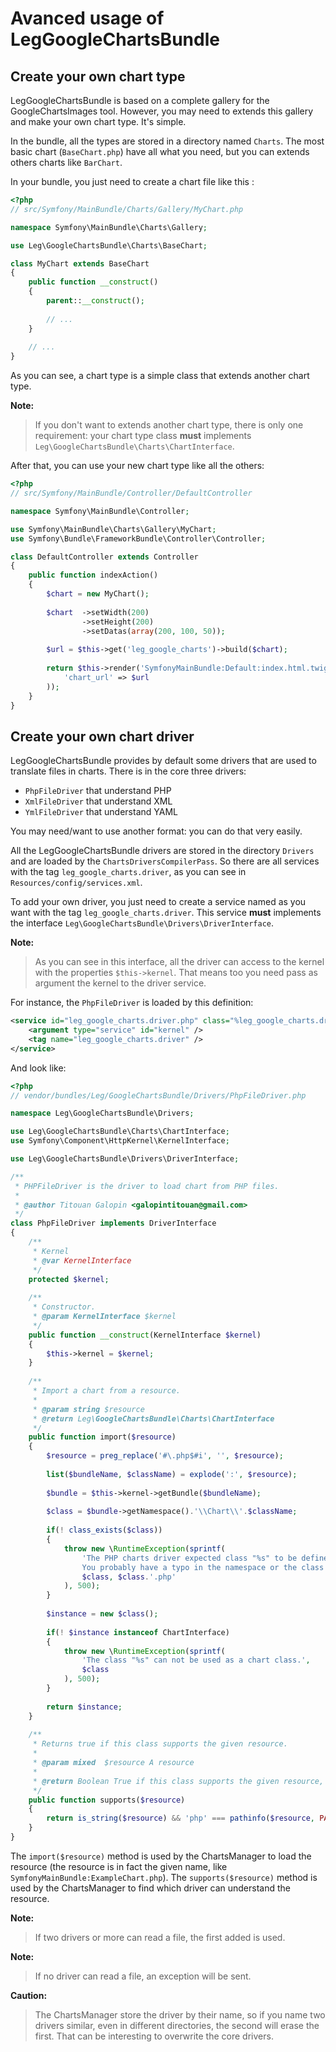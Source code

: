 Avanced usage of LegGoogleChartsBundle
======================================

## Create your own chart type

LegGoogleChartsBundle is based on a complete gallery for the GoogleChartsImages
tool. However, you may need to extends this gallery and make your own chart type.
It's simple.

In the bundle, all the types are stored in a directory named `Charts`. The most
basic chart (`BaseChart.php`) have all what you need, but you can extends others 
charts like `BarChart`.

In your bundle, you just need to create a chart file like this :

``` php
<?php
// src/Symfony/MainBundle/Charts/Gallery/MyChart.php

namespace Symfony\MainBundle\Charts\Gallery;

use Leg\GoogleChartsBundle\Charts\BaseChart;

class MyChart extends BaseChart
{
	public function __construct()
	{
		parent::__construct();
		
		// ...
	}
	
	// ...
}
```

As you can see, a chart type is a simple class that extends another chart type.

**Note:**
> If you don't want to extends another chart type, there is only one requirement:
> your chart type class **must** implements `Leg\GoogleChartsBundle\Charts\ChartInterface`.

After that, you can use your new chart type like all the others:

``` php
<?php
// src/Symfony/MainBundle/Controller/DefaultController

namespace Symfony\MainBundle\Controller;

use Symfony\MainBundle\Charts\Gallery\MyChart;
use Symfony\Bundle\FrameworkBundle\Controller\Controller;

class DefaultController extends Controller
{
    public function indexAction()
    {
    	$chart = new MyChart();
    	
    	$chart	->setWidth(200)
		    	->setHeight(200)
		    	->setDatas(array(200, 100, 50));
    	
    	$url = $this->get('leg_google_charts')->build($chart);
    	
        return $this->render('SymfonyMainBundle:Default:index.html.twig', array(
        	'chart_url' => $url
        ));
    }
}
```

## Create your own chart driver

LegGoogleChartsBundle provides by default some drivers that are used to 
translate files in charts. There is in the core three drivers:

- `PhpFileDriver` that understand PHP
- `XmlFileDriver` that understand XML
- `YmlFileDriver` that understand YAML

You may need/want to use another format: you can do that very easily.

All the LegGoogleChartsBundle drivers are stored in the directory `Drivers` and
are loaded by the `ChartsDriversCompilerPass`. So there are all services with the
tag `leg_google_charts.driver`, as you can see in `Resources/config/services.xml`.

To add your own driver, you just need to create a service named as you want with
the tag `leg_google_charts.driver`. This service **must** implements the interface
`Leg\GoogleChartsBundle\Drivers\DriverInterface`.

**Note:**
> As you can see in this interface, all the driver can access to the kernel
> with the properties `$this->kernel`. That means too you need pass as argument
> the kernel to the driver service.

For instance, the `PhpFileDriver` is loaded by this definition:

``` xml
<service id="leg_google_charts.driver.php" class="%leg_google_charts.driver.php.class%">
    <argument type="service" id="kernel" />
    <tag name="leg_google_charts.driver" />
</service>
```

And look like:

``` php
<?php
// vendor/bundles/Leg/GoogleChartsBundle/Drivers/PhpFileDriver.php

namespace Leg\GoogleChartsBundle\Drivers;

use Leg\GoogleChartsBundle\Charts\ChartInterface;
use Symfony\Component\HttpKernel\KernelInterface;

use Leg\GoogleChartsBundle\Drivers\DriverInterface;

/**
 * PHPFileDriver is the driver to load chart from PHP files.
 * 
 * @author Titouan Galopin <galopintitouan@gmail.com>
 */
class PhpFileDriver implements DriverInterface
{
	/**
	 * Kernel
	 * @var KernelInterface
	 */
	protected $kernel;
	
	/**
	 * Constructor.
	 * @param KernelInterface $kernel
	 */
	public function __construct(KernelInterface $kernel)
	{
		$this->kernel = $kernel;
	}
	
	/**
	 * Import a chart from a resource.
	 * 
	 * @param string $resource
	 * @return Leg\GoogleChartsBundle\Charts\ChartInterface
	 */
	public function import($resource)
	{
		$resource = preg_replace('#\.php$#i', '', $resource);
		
		list($bundleName, $className) = explode(':', $resource);
		
		$bundle = $this->kernel->getBundle($bundleName);
		
		$class = $bundle->getNamespace().'\\Chart\\'.$className;
		
		if(! class_exists($class))
		{
			throw new \RuntimeException(sprintf(
				'The PHP charts driver expected class "%s" to be defined in file "%s".
				You probably have a typo in the namespace or the class name.',
				$class, $class.'.php'
			), 500);
		}
		
		$instance = new $class();
		
		if(! $instance instanceof ChartInterface)
		{
			throw new \RuntimeException(sprintf(
				'The class "%s" can not be used as a chart class.',
				$class
			), 500);
		}
		
		return $instance;
	}
	
	/**
	 * Returns true if this class supports the given resource.
	 *
	 * @param mixed  $resource A resource
	 *
	 * @return Boolean True if this class supports the given resource, false otherwise
	 */
	public function supports($resource)
	{
		return is_string($resource) && 'php' === pathinfo($resource, PATHINFO_EXTENSION);
	}
}
```

The `import($resource)` method is used by the ChartsManager to load the resource
(the resource is in fact the given name, like `SymfonyMainBundle:ExampleChart.php`).
The `supports($resource)` method is used by the ChartsManager to find which driver
can understand the resource.

**Note:**
> If two drivers or more can read a file, the first added is used.

**Note:**
> If no driver can read a file, an exception will be sent.

**Caution:**
> The ChartsManager store the driver by their name, so if you name two drivers
> similar, even in different directories, the second will erase the first. That
> can be interesting to overwrite the core drivers.